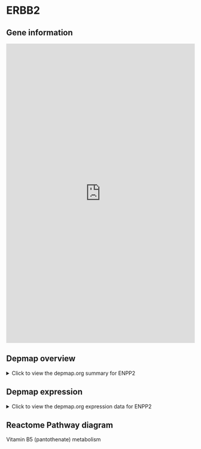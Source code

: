 <h1>ERBB2</h1>

<h2>Gene information</h2>
<iframe src="https://depmap.org/portal/gene/ENPP2?tab=about" style="border:none;width:100%;height:800px"></iframe>

<h2>Depmap overview</h2>
<details>
  <summary>Click to view the depmap.org summary for ENPP2</summary>
  <iframe src="https://depmap.org/portal/gene/ENPP2?tab=overview" style="border:none;width:100%;height:800px"></iframe>
</details>

<h2>Depmap expression</h2>
<details>
  <summary>Click to view the depmap.org expression data for ENPP2</summary>
  <iframe src="https://depmap.org/portal/gene/ENPP2?tab=characterization" style="border:none;width:100%;height:800px"></iframe>
</details>



<h2>Reactome Pathway diagram</h2>
Vitamin B5 (pantothenate) metabolism
<div id="diagramHolder"></div>

<script>
    //Creating the Reactome Diagram widget
    //Take into account a proxy needs to be set up in your server side pointing to www.reactome.org
    function onReactomeDiagramReady(){  //This function is automatically called when the widget code is ready to be used
        var diagram = Reactome.Diagram.create({
            "placeHolder" : "diagramHolder",
            "width" : 900,
            "height" : 500
        });

        //Initialising it to the "Hemostasis" pathway
        diagram.loadDiagram("R-HSA-199220");

        //Adding different listeners

        diagram.onDiagramLoaded(function (loaded) {
            console.info("Loaded ", loaded);
            diagram.flagItems("BAD");
	    diagram.flagItems("Q92934");
            if (loaded == "R-HSA-199220") diagram.selectItem("R-HSA-199220");
        });

     }
</script>



